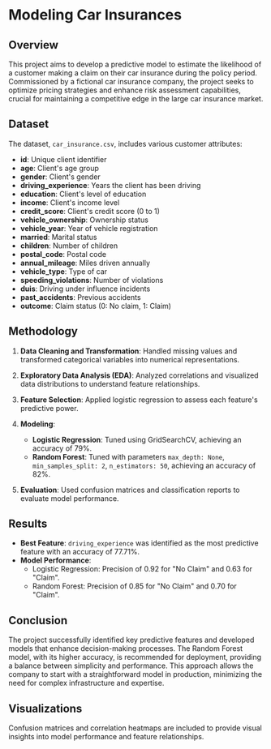 # Modeling Car Insurances

## Overview

This project aims to develop a predictive model to estimate the likelihood of a customer making a claim on their car insurance during the policy period. Commissioned by a fictional car insurance company, the project seeks to optimize pricing strategies and enhance risk assessment capabilities, crucial for maintaining a competitive edge in the large car insurance market.

## Dataset

The dataset, `car_insurance.csv`, includes various customer attributes:

- **id**: Unique client identifier
- **age**: Client's age group
- **gender**: Client's gender
- **driving_experience**: Years the client has been driving
- **education**: Client's level of education
- **income**: Client's income level
- **credit_score**: Client's credit score (0 to 1)
- **vehicle_ownership**: Ownership status
- **vehicle_year**: Year of vehicle registration
- **married**: Marital status
- **children**: Number of children
- **postal_code**: Postal code
- **annual_mileage**: Miles driven annually
- **vehicle_type**: Type of car
- **speeding_violations**: Number of violations
- **duis**: Driving under influence incidents
- **past_accidents**: Previous accidents
- **outcome**: Claim status (0: No claim, 1: Claim)

## Methodology

1. **Data Cleaning and Transformation**: Handled missing values and transformed categorical variables into numerical representations.
   
2. **Exploratory Data Analysis (EDA)**: Analyzed correlations and visualized data distributions to understand feature relationships.

3. **Feature Selection**: Applied logistic regression to assess each feature's predictive power.

4. **Modeling**: 
   - **Logistic Regression**: Tuned using GridSearchCV, achieving an accuracy of 79%.
   - **Random Forest**: Tuned with parameters `max_depth: None`, `min_samples_split: 2`, `n_estimators: 50`, achieving an accuracy of 82%.

5. **Evaluation**: Used confusion matrices and classification reports to evaluate model performance.

## Results

- **Best Feature**: `driving_experience` was identified as the most predictive feature with an accuracy of 77.71%.
- **Model Performance**:
  - Logistic Regression: Precision of 0.92 for "No Claim" and 0.63 for "Claim".
  - Random Forest: Precision of 0.85 for "No Claim" and 0.70 for "Claim".

## Conclusion

The project successfully identified key predictive features and developed models that enhance decision-making processes. The Random Forest model, with its higher accuracy, is recommended for deployment, providing a balance between simplicity and performance. This approach allows the company to start with a straightforward model in production, minimizing the need for complex infrastructure and expertise.

## Visualizations

Confusion matrices and correlation heatmaps are included to provide visual insights into model performance and feature relationships.
